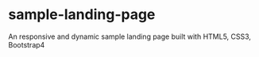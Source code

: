 # sample-landing-page
An responsive and dynamic sample landing page built with HTML5, CSS3, Bootstrap4